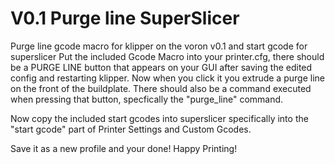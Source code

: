 # V0.1 Purge line SuperSlicer
 Purge line gcode macro for klipper on the voron v0.1 and start gcode for superslicer
Put the included Gcode Macro into your printer.cfg, there should be a PURGE LINE button that appears on your GUI after saving the edited config and restarting klipper. Now when you click it you extrude a purge line on the front of the buildplate. There should also be a command executed when pressing that button, specfically the "purge_line" command.

Now copy the included start gcodes into superslicer specifically into the "start gcode" part of Printer Settings and Custom Gcodes.

Save it as a new profile and your done! Happy Printing!
